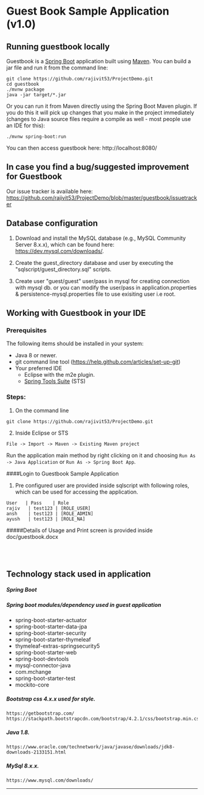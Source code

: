 # Guest Book Sample Application (v1.0)
## Running guestbook locally
Guestbook is a [Spring Boot](https://spring.io/guides/gs/spring-boot) application built using [Maven](https://spring.io/guides/gs/maven/). You can build a jar file and run it from the command line:

```
git clone https://github.com/rajivit53/ProjectDemo.git
cd guestbook
./mvnw package
java -jar target/*.jar
```

Or you can run it from Maven directly using the Spring Boot Maven plugin. If you do this it will pick up changes that you make in the project immediately (changes to Java source files require a compile as well - most people use an IDE for this):

```
./mvnw spring-boot:run
```

You can then access guestbook here: http://localhost:8080/

## In case you find a bug/suggested improvement for Guestbook
Our issue tracker is available here: https://github.com/rajivit53/ProjectDemo/blob/master/guestbook/issuetracker


## Database configuration

1) Download and install the MySQL database (e.g., MySQL Community Server 8.x.x),
   which can be found here: https://dev.mysql.com/downloads/. 

2) Create the guest\_directory database and user by executing the "sqlscript/guest_directory.sql"
   scripts.

3) Create user "guest/guest" user/pass in mysql for creating connection with mysql db. or you can modify the user/pass in application.properties & persistence-mysql.properties file to use exisiting user i.e root.


## Working with Guestbook in your IDE

### Prerequisites
The following items should be installed in your system:
* Java 8 or newer.
* git command line tool (https://help.github.com/articles/set-up-git)
* Your preferred IDE 
  * Eclipse with the m2e plugin. 
  * [Spring Tools Suite](https://spring.io/tools) (STS)

### Steps:

1) On the command line
```
git clone https://github.com/rajivit53/ProjectDemo.git
```
2) Inside Eclipse or STS
```
File -> Import -> Maven -> Existing Maven project
```

Run the application main method by right clicking on it and choosing `Run As -> Java Application` or `Run As -> Spring Boot App`.

####Login to Guestbook Sample Application

1) Pre configured user are provided inside sqlscript with following roles, which can be used for accessing the application.  

```
User   | Pass    | Role  
rajiv	| test123 | [ROLE_USER]     
ansh	| test123 | [ROLE_ADMIN]   
ayush	| test123 | [ROLE_NA]   
```

#####Details of Usage and Print screen is provided inside doc/guestbook.docx   

<br><br>


## Technology stack used in application

##### Spring Boot
##### Spring boot modules/dependency used in guest application
* spring-boot-starter-actuator
* spring-boot-starter-data-jpa
* spring-boot-starter-security
* spring-boot-starter-thymeleaf
* thymeleaf-extras-springsecurity5
* spring-boot-starter-web
* spring-boot-devtools
* mysql-connector-java
* com.mchange
* spring-boot-starter-test
* mockito-core

##### Bootstrap css 4.x.x used for style.
```
https://getbootstrap.com/  
https://stackpath.bootstrapcdn.com/bootstrap/4.2.1/css/bootstrap.min.css
```
##### Java 1.8.
```
https://www.oracle.com/technetwork/java/javase/downloads/jdk8-downloads-2133151.html
```
##### MySql 8.x.x.
```
https://www.mysql.com/downloads/
```


<hr>




